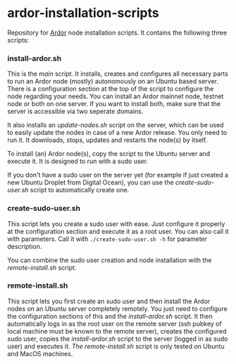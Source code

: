 # ardor-installation-scripts

Repository for [Ardor](https://ardorplatform.org) node installation scripts. It contains the following three scripts:

### install-ardor.sh

This is the *main* script. It installs, creates and configures all necessary parts to run an Ardor node (mostly) autonomously on an Ubuntu based server. There is a configuration section at the top of the script to configure the node regarding your needs. You can install an Ardor mainnet node, testnet node or both on one server. If you want to install both, make sure that the server is accessible via two seperate domains.

It also installs an *update-nodes.sh* script on the server, which can be used to easily update the nodes in case of a new Ardor release. You only need to run it. It downloads, stops, updates and restarts the node(s) by itself.

To install (an) Ardor node(s), copy the script to the Ubuntu server and execute it. It is designed to run with a sudo user.

If you don't have a sudo user on the server yet (for example if just created a new Ubuntu Droplet from Digital Ocean), you can use the *create-sudo-user.sh* script to automatically create one.


### create-sudo-user.sh

This script lets you create a sudo user with ease. Just configure it properly at the configuration section and execute it as a root user. You can also call it with parameters. Call it with ``./create-sudo-user.sh -h`` for parameter description.

You can combine the sudo user creation and node installation with the *remote-install.sh* script.


### remote-install.sh

This script lets you first create an sudo user and then install the Ardor nodes on an Ubuntu server completely remotely. You just need to configure the configuration sections of this and the *install-ardor.sh* script. It then automatically logs in as the root user on the remote server (ssh pubkey of local machine must be known to the remote server), creates the configured sudo user, copies the *install-ardor.sh* script to the server (logged in as sudo user) and executes it. *The remote-install.sh* script is only tested on Ubuntu and MacOS machines.
